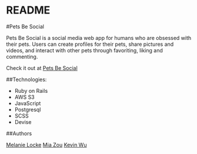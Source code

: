 # README

#Pets Be Social

Pets Be Social is a social media web app for humans who are obsessed with their pets. Users can create profiles for their pets, share pictures and videos, and interact with other pets through favoriting, liking and commenting.

Check it out at [Pets Be Social](https://petsbesocial.herokuapp.com/)

##Technologies:

* Ruby on Rails
* AWS S3
* JavaScript
* Postgresql
* SCSS
* Devise

##Authors

[Melanie Locke](https://github.com/MelanieALocke)
[Mia Zou](https://github.com/MiaZou)
[Kevin Wu](https://github.com/kevinjwu30)
